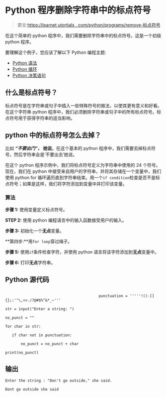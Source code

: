 # Python 程序删除字符串中的标点符号

> 原文:[https://learnet utortials . com/python/programs/remove-标点符号](https://learnetutorials.com/python/programs/remove-punctuation-mark)

在这个简单的 python 程序中，我们需要删除字符串中的标点符号。这是一个初级 python 程序。

要理解这个例子，您应该了解以下 Python 编程主题:

*   [Python 语法](../../python/syntax-comments "Python Syntax")
*   [Python 循环](../../python/python-loop-tutorials "Loops in Python")
*   [Python 决策语句](../../python/decision-making-statements "Python decision making statements")

## 什么是标点符号？

标点符号是在字符串或句子中插入一些特殊符号的做法，以使其更有意义和好看。在这个字符串 python 程序中，我们必须删除字符串或句子中的所有标点符号。标点符号用于获得字符串的适当影响。

## python 中的标点符号怎么去掉？

比如 ***“不要出门”，*** **她说**。在这个基本的 python 程序中，我们需要去掉标点符号，然后字符串会是‘不要出去’她说。

在这个 python 程序示例中，我们将标点符号定义为字符串中使用的 24 个符号。现在，我们在 python 中接受来自用户的字符串，并将其存储在一个变量中，我们使用 python for 循环遍历直到字符串结束。用一个`if condition`检查是否不是标点符号；如果是这样，我们将字符添加到变量中并打印该变量。

### 算法

**步骤 1:** 使用变量定义标点符号。

**STEP 2:** 使用 python 编程语言中的输入函数接受用户的输入。

**步骤 3:** 初始化一个**无点**变量。

**第四步:**用`for loop`穿过绳子。

**步骤 5:** 使用`if`条件检查字符，并使用 python 语言将该字符添加到**无点**变量中。

**步骤 6:** 打印**无点**字符串。

## Python 源代码

```

                                          punctuation = '''''!()-[]{};:'"\,<>./?@#$%^&*_~'''  

str = input("Enter a string: ") 

no_punct = ""  

for char in str:  

   if char not in punctuation:  

       no_punct = no_punct + char  

print(no_punct) 

```

## 输出

```
Enter the string : "Don't go outside," she said.

Dont go outside she said
```